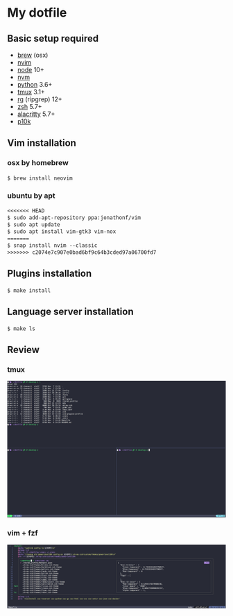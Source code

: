 # My dotfile

## Basic setup required
- [brew](https://brew.sh/) (osx)
- [nvim](https://github.com/neovim/neovim)
- [node](https://nodejs.org/en/) 10+  
- [nvm](https://github.com/nvm-sh/nvm)
- [python](https://www.python.org/) 3.6+  
- [tmux](https://github.com/tmux/tmux) 3.1+  
- [rg](https://github.com/BurntSushi/ripgrep) (ripgrep) 12+
- [zsh](https://ohmyz.sh/#install) 5.7+
- [alacritty](https://github.com/alacritty/alacritty) 5.7+
- [p10k](https://github.com/romkatv/powerlevel10k)

## Vim installation

### osx by homebrew
```
$ brew install neovim
```

### ubuntu by apt
```
<<<<<<< HEAD
$ sudo add-apt-repository ppa:jonathonf/vim
$ sudo apt update
$ sudo apt install vim-gtk3 vim-nox
=======
$ snap install nvim --classic
>>>>>>> c2074e7c907e0bad6bf9c64b3cded97a06700fd7
```

## Plugins installation
```
$ make install
```

## Language server installation
```
$ make ls
```

## Review
### tmux 
![Screenshot](./__assets__/tmux.png)

### vim + fzf
![Screenshot](./__assets__/vim-fzf.png)
